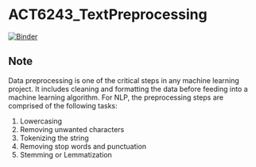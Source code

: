 # ACT6243_TextPreprocessing   

[![Binder](https://mybinder.org/badge_logo.svg)](https://mybinder.org/v2/gh/jasoncao11/ACT6243_TextPreprocessing/master)   

## Note    
Data preprocessing is one of the critical steps in any machine learning project. It includes cleaning and formatting the data before feeding into a machine learning algorithm. For NLP, the preprocessing steps are comprised of the following tasks:

1. Lowercasing   
2. Removing unwanted characters   
3. Tokenizing the string   
4. Removing stop words and punctuation     
5. Stemming or Lemmatization    
